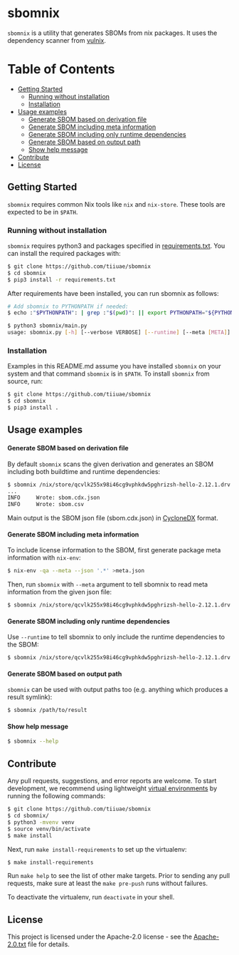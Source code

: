 <!--
SPDX-FileCopyrightText: 2022 Technology Innovation Institute (TII)

SPDX-License-Identifier: Apache-2.0
-->

# sbomnix

`sbomnix` is a utility that generates SBOMs from nix packages. It uses the dependency scanner from [vulnix](https://github.com/flyingcircusio/vulnix).

Table of Contents
=================

* [Getting Started](#getting-started)
   * [Running without installation](#running-without-installation)
   * [Installation](#installation)
* [Usage examples](#usage-examples)
   * [Generate SBOM based on derivation file](#generate-sbom-based-on-derivation-file)
   * [Generate SBOM including meta information](#generate-sbom-including-meta-information)
   * [Generate SBOM including only runtime dependencies](#generate-sbom-including-only-runtime-dependencies)
   * [Generate SBOM based on output path](#generate-sbom-based-on-output-path)
   * [Show help message](#show-help-message)
* [Contribute](#contribute)
* [License](#license)

## Getting Started
`sbomnix` requires common Nix tools like `nix` and `nix-store`. These tools are expected to be in `$PATH`.

### Running without installation
`sbomnix` requires python3 and packages specified in [requirements.txt](./requirements.txt). You can install the required packages with:
```bash
$ git clone https://github.com/tiiuae/sbomnix
$ cd sbomnix
$ pip3 install -r requirements.txt
```
After requirements have been installed, you can run sbomnix as follows:
```bash
# Add sbomnix to PYTHONPATH if needed: 
$ echo :"$PYTHONPATH": | grep :"$(pwd)": || export PYTHONPATH="${PYTHONPATH}:$(pwd)"

$ python3 sbomnix/main.py
usage: sbomnix.py [-h] [--verbose VERBOSE] [--runtime] [--meta [META]] [--csv [CSV]] [--cdx [CDX]] NIX_PATH
```

### Installation
Examples in this README.md assume you have installed `sbomnix` on your system and that command `sbomnix` is in `$PATH`. To install `sbomnix` from source, run:
```bash
$ git clone https://github.com/tiiuae/sbomnix
$ cd sbomnix
$ pip3 install .
```

## Usage examples
#### Generate SBOM based on derivation file
By default `sbomnix` scans the given derivation and generates an SBOM including both buildtime and runtime dependencies:
```bash
$ sbomnix /nix/store/qcvlk255x98i46cg9vphkdw5pghrizsh-hello-2.12.1.drv
...
INFO     Wrote: sbom.cdx.json
INFO     Wrote: sbom.csv
```
Main output is the SBOM json file (sbom.cdx.json) in [CycloneDX](https://cyclonedx.org/) format.

#### Generate SBOM including meta information
To include license information to the SBOM, first generate package meta information with `nix-env`:
```bash
$ nix-env -qa --meta --json '.*' >meta.json
```
Then, run `sbomnix` with `--meta` argument to tell sbomnix to read meta information from the given json file:
```bash
$ sbomnix /nix/store/qcvlk255x98i46cg9vphkdw5pghrizsh-hello-2.12.1.drv --meta meta.json
```

#### Generate SBOM including only runtime dependencies
Use `--runtime` to tell sbomnix to only include the runtime dependencies to the SBOM:
```bash
$ sbomnix /nix/store/qcvlk255x98i46cg9vphkdw5pghrizsh-hello-2.12.1.drv --meta meta.json --runtime
```
#### Generate SBOM based on output path
`sbomnix` can be used with output paths too (e.g. anything which produces a result symlink):
```bash
$ sbomnix /path/to/result 
```
#### Show help message
```bash
$ sbomnix --help
```

## Contribute
Any pull requests, suggestions, and error reports are welcome.
To start development, we recommend using lightweight [virtual environments](https://docs.python.org/3/library/venv.html) by running the following commands:
```bash
$ git clone https://github.com/tiiuae/sbomnix
$ cd sbomnix/
$ python3 -mvenv venv
$ source venv/bin/activate
$ make install
```
Next, run `make install-requirements` to set up the virtualenv:
```bash
$ make install-requirements
```
Run `make help` to see the list of other make targets.
Prior to sending any pull requests, make sure at least the `make pre-push` runs without failures.

To deactivate the virtualenv, run `deactivate` in your shell.


## License
This project is licensed under the Apache-2.0 license - see the [Apache-2.0.txt](LICENSES/Apache-2.0.txt) file for details.
